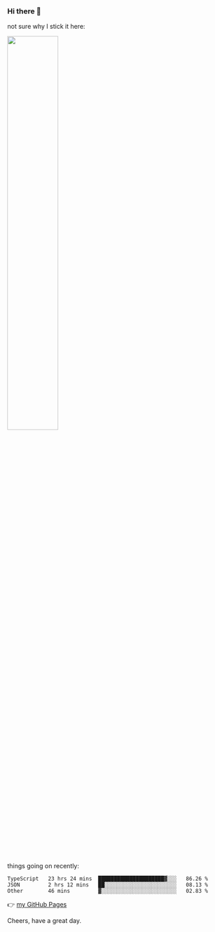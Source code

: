 ### Hi there 👋

not sure why I stick it here:

[<img width="48%" src="https://github-readme-stats.vercel.app/api?username=ykzhukian&show_icons=true&theme=dracula">](https://github.com/anuraghazra/github-readme-stats)


things going on recently:

<!--START_SECTION:waka-->

```text
TypeScript   23 hrs 24 mins  █████████████████████▓░░░   86.26 %
JSON         2 hrs 12 mins   ██░░░░░░░░░░░░░░░░░░░░░░░   08.13 %
Other        46 mins         ▓░░░░░░░░░░░░░░░░░░░░░░░░   02.83 %
```

<!--END_SECTION:waka-->

👉 [my GitHub Pages](https://ykzhukian.github.io)

Cheers, have a great day.

